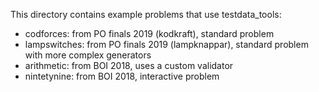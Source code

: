 This directory contains example problems that use testdata_tools:

* codforces: from PO finals 2019 (kodkraft), standard problem
* lampswitches: from PO finals 2019 (lampknappar), standard problem with more complex generators
* arithmetic: from BOI 2018, uses a custom validator
* nintetynine: from BOI 2018, interactive problem
